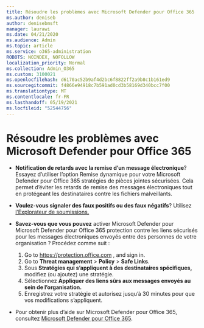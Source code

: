 ```yaml
---
title: Résoudre les problèmes avec Microsoft Defender pour Office 365
ms.author: deniseb
author: denisebmsft
manager: laurawi
ms.date: 04/21/2020
ms.audience: Admin
ms.topic: article
ms.service: o365-administration
ROBOTS: NOINDEX, NOFOLLOW
localization_priority: Normal
ms.collection: Admin_O365
ms.custom: 3100021
ms.openlocfilehash: d6170ac52b9af4d2bc6f8822ff2a9b8c1b161ed9
ms.sourcegitcommit: f4866e94918c7b591ad0cd3b58169d340bcc7f00
ms.translationtype: MT
ms.contentlocale: fr-FR
ms.lasthandoff: 05/19/2021
ms.locfileid: "52544756"
---
```

# <a name="troubleshoot-issues-with-microsoft-defender-for-office-365"></a>Résoudre les problèmes avec Microsoft Defender pour Office 365

- **Notification de retards avec la remise d’un message électronique**? Essayez d’utiliser l’option Remise dynamique pour votre Microsoft Defender pour Office 365 stratégies de pièces jointes sécurisées. Cela permet d’éviter les retards de remise des messages électroniques tout en protégeant les destinataires contre les fichiers malveillants.
- **Voulez-vous signaler des faux positifs ou des faux négatifs**? Utilisez [l’Explorateur de soumissions.](https://protection.office.com/reportsubmission)
- **Savez-vous que vous pouvez** activer Microsoft Defender pour Microsoft Defender pour Office 365 protection contre les liens sécurisés pour les messages électroniques envoyés entre des personnes de votre organisation ? Procédez comme suit :
    1. Go to https://protection.office.com , and sign in.
    2. Go to **Threat management**  >  **Policy**  >  **Safe Links**.
    3. Sous **Stratégies qui s’appliquent à des destinataires spécifiques,** modifiez (ou ajoutez) une stratégie.
    4. Sélectionnez **Appliquer des liens sûrs aux messages envoyés au sein de l’organisation.**
    5. Enregistrez votre stratégie et autorisez jusqu’à 30 minutes pour que vos modifications s’appliquent.

- Pour obtenir plus d’aide sur Microsoft Defender pour Office 365, consultez [Microsoft Defender pour Office 365](/microsoft-365/security/office-365-security/office-365-atp).